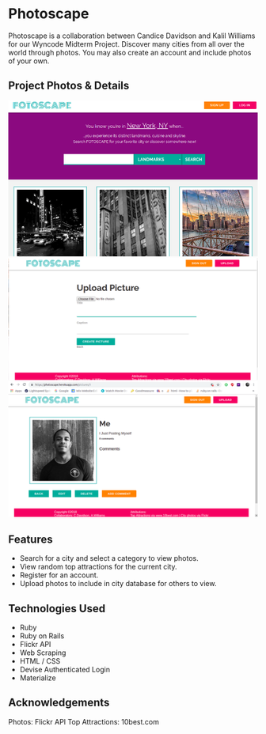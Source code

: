# Photoscape
Photoscape is a collaboration between Candice Davidson and Kalil Williams for our Wyncode Midterm Project.  Discover many cities from all over the world through photos. You may also create an account and include photos of your own.



## Project Photos & Details

![Photoscape](https://github.com/cndragn/fotoscape/blob/master/app/assets/images/fotoscape.png)
![Photoscape](https://github.com/kalil1/photoscape/blob/master/app/assets/images/form.png)
![Photoscape](https://github.com/kalil1/photoscape/blob/master/app/assets/images/uploaded.png)

## Features
* Search for a city and select a category to view photos.
* View random top attractions for the current city.
* Register for an account.
* Upload photos to include in city database for others to view.

## Technologies Used

* Ruby
* Ruby on Rails
* Flickr API
* Web Scraping
* HTML / CSS
* Devise Authenticated Login
* Materialize

## Acknowledgements
Photos: Flickr API
Top Attractions: 10best.com
